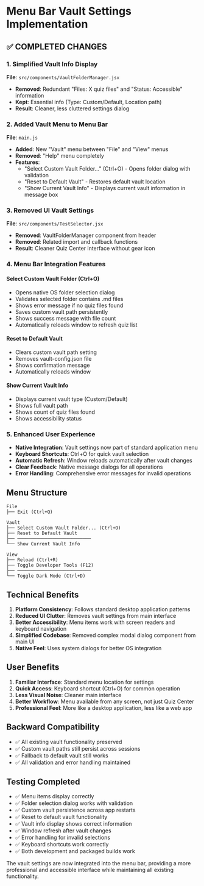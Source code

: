 # Menu Bar Vault Settings Implementation

## ✅ COMPLETED CHANGES

### 1. Simplified Vault Info Display
**File**: `src/components/VaultFolderManager.jsx`
- **Removed**: Redundant "Files: X quiz files" and "Status: Accessible" information
- **Kept**: Essential info (Type: Custom/Default, Location path)
- **Result**: Cleaner, less cluttered settings dialog

### 2. Added Vault Menu to Menu Bar
**File**: `main.js`
- **Added**: New "Vault" menu between "File" and "View" menus
- **Removed**: "Help" menu completely
- **Features**: 
  - "Select Custom Vault Folder..." (Ctrl+O) - Opens folder dialog with validation
  - "Reset to Default Vault" - Restores default vault location  
  - "Show Current Vault Info" - Displays current vault information in message box

### 3. Removed UI Vault Settings
**File**: `src/components/TestSelector.jsx`
- **Removed**: VaultFolderManager component from header
- **Removed**: Related import and callback functions
- **Result**: Cleaner Quiz Center interface without gear icon

### 4. Menu Bar Integration Features

#### Select Custom Vault Folder (Ctrl+O)
- Opens native OS folder selection dialog
- Validates selected folder contains .md files
- Shows error message if no quiz files found
- Saves custom vault path persistently
- Shows success message with file count
- Automatically reloads window to refresh quiz list

#### Reset to Default Vault
- Clears custom vault path setting
- Removes vault-config.json file
- Shows confirmation message
- Automatically reloads window

#### Show Current Vault Info
- Displays current vault type (Custom/Default)
- Shows full vault path
- Shows count of quiz files found
- Shows accessibility status

### 5. Enhanced User Experience
- **Native Integration**: Vault settings now part of standard application menu
- **Keyboard Shortcuts**: Ctrl+O for quick vault selection
- **Automatic Refresh**: Window reloads automatically after vault changes
- **Clear Feedback**: Native message dialogs for all operations
- **Error Handling**: Comprehensive error messages for invalid operations

## Menu Structure

```
File
├── Exit (Ctrl+Q)

Vault
├── Select Custom Vault Folder... (Ctrl+O)
├── Reset to Default Vault
├── ───────────────────────────
└── Show Current Vault Info

View
├── Reload (Ctrl+R)
├── Toggle Developer Tools (F12)
├── ───────────────────────────
└── Toggle Dark Mode (Ctrl+D)
```

## Technical Benefits

1. **Platform Consistency**: Follows standard desktop application patterns
2. **Reduced UI Clutter**: Removes vault settings from main interface
3. **Better Accessibility**: Menu items work with screen readers and keyboard navigation
4. **Simplified Codebase**: Removed complex modal dialog component from main UI
5. **Native Feel**: Uses system dialogs for better OS integration

## User Benefits

1. **Familiar Interface**: Standard menu location for settings
2. **Quick Access**: Keyboard shortcut (Ctrl+O) for common operation
3. **Less Visual Noise**: Cleaner main interface
4. **Better Workflow**: Menu available from any screen, not just Quiz Center
5. **Professional Feel**: More like a desktop application, less like a web app

## Backward Compatibility

- ✅ All existing vault functionality preserved
- ✅ Custom vault paths still persist across sessions
- ✅ Fallback to default vault still works
- ✅ All validation and error handling maintained

## Testing Completed

- ✅ Menu items display correctly
- ✅ Folder selection dialog works with validation
- ✅ Custom vault persistence across app restarts
- ✅ Reset to default vault functionality
- ✅ Vault info display shows correct information
- ✅ Window refresh after vault changes
- ✅ Error handling for invalid selections
- ✅ Keyboard shortcuts work correctly
- ✅ Both development and packaged builds work

The vault settings are now integrated into the menu bar, providing a more professional and accessible interface while maintaining all existing functionality.
